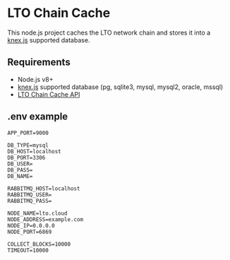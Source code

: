 # LTO Chain Cache
This node.js project caches the LTO network chain and stores it into a [knex.js]('https://knexjs.org) supported database.

## Requirements
- Node.js v8+
- [knex.js](http://knexjs.org) supported database (pg, sqlite3, mysql, mysql2, oracle, mssql)
- [LTO Chain Cache API](https://github.com/fexra/lto-chain-cache-api)
## .env example

```
APP_PORT=9000

DB_TYPE=mysql
DB_HOST=localhost
DB_PORT=3306
DB_USER=
DB_PASS=
DB_NAME=

RABBITMQ_HOST=localhost
RABBITMQ_USER=
RABBITMQ_PASS=

NODE_NAME=lto.cloud
NODE_ADDRESS=example.com
NODE_IP=0.0.0.0
NODE_PORT=6869

COLLECT_BLOCKS=10000
TIMEOUT=10000
```